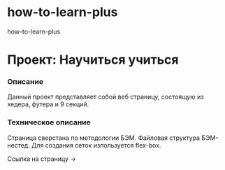 # how-to-learn-plus
how-to-learn-plus
<h1>Проект: Научиться учиться</h1>
<h3>Описание</h3>
<p>Данный проект представляет собой веб страницу, состоящую из хедера, футера и 9 секций.</p>
<h3>Техническое описание</h3>
<p>Страница сверстана по методологии БЭМ. Файловая структура БЭМ-нестед. Для создания сеток изпользуется flex-box.</p>
<a url(https://github.com/Murad088/how-to-learn-plus)>Ссылка на страницу →</a>
